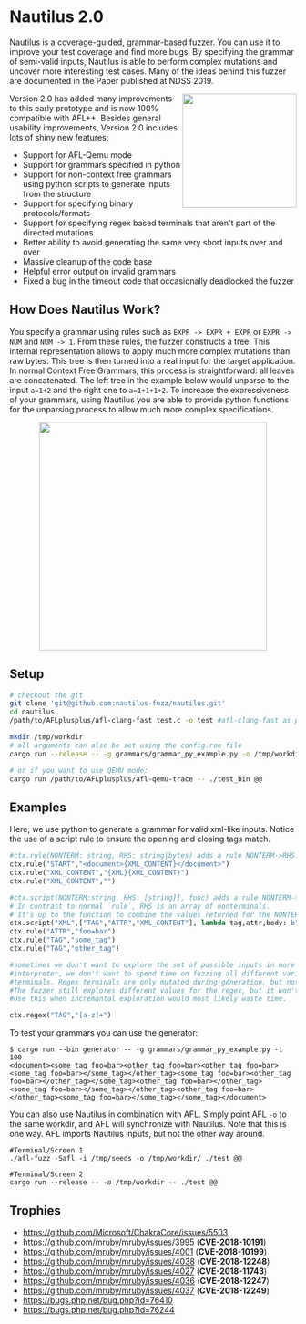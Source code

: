 # Nautilus 2.0

Nautilus is a coverage-guided, grammar-based fuzzer. You can use it to improve your test coverage and find more bugs. By specifying the grammar of semi-valid inputs, Nautilus is able to perform complex mutations and uncover more interesting test cases. Many of the ideas behind this fuzzer are documented in the Paper published at NDSS 2019.

<p>
<a href="https://www.ndss-symposium.org/wp-content/uploads/2019/02/ndss2019_04A-3_Aschermann_paper.pdf"> <img align="right" width="200"  src="https://github.com/RUB-SysSec/nautilus/raw/master/paper.png"> </a>
</p>


Version 2.0 has added many improvements to this early prototype and is now 100% compatible with AFL++. Besides general usability improvements, Version 2.0 includes lots of shiny new features:

* Support for AFL-Qemu mode
* Support for grammars specified in python
* Support for non-context free grammars using python scripts to generate inputs from the structure
* Support for specifying binary protocols/formats
* Support for specifying regex based terminals that aren't part of the directed mutations
* Better ability to avoid generating the same very short inputs over and over
* Massive cleanup of the code base
* Helpful error output on invalid grammars
* Fixed a bug in the timeout code that occasionally deadlocked the fuzzer


## How Does Nautilus Work?

You specify a grammar using rules such as `EXPR -> EXPR + EXPR` or `EXPR -> NUM` and `NUM -> 1`. From these rules, the fuzzer constructs a tree. This internal representation allows to apply much more complex mutations than raw bytes. This tree is then turned into a real input for the target application. In normal Context Free Grammars, this process is straightforward: all leaves are concatenated. The left tree in the example below would unparse to the input `a=1+2` and the right one to `a=1+1+1+2`. To increase the expressiveness of your grammars, using Nautilus you are able to provide python functions for the unparsing process to allow much more complex specifications. 

<p align="center">
<img width="400" align="center" src="https://github.com/RUB-SysSec/nautilus/raw/master/tree.png">
</p>

## Setup
```bash
# checkout the git
git clone 'git@github.com:nautilus-fuzz/nautilus.git'
cd nautilus
/path/to/AFLplusplus/afl-clang-fast test.c -o test #afl-clang-fast as provided by AFL

mkdir /tmp/workdir
# all arguments can also be set using the config.ron file
cargo run --release -- -g grammars/grammar_py_example.py -o /tmp/workdir -- ./test @@

# or if you want to use QEMU mode:
cargo run /path/to/AFLplusplus/afl-qemu-trace -- ./test_bin @@

```

## Examples

Here, we use python to generate a grammar for valid xml-like inputs. Notice the use of a script rule to ensure the opening
and closing tags match.

```python 
#ctx.rule(NONTERM: string, RHS: string|bytes) adds a rule NONTERM->RHS. We can use {NONTERM} in the RHS to request a recursion. 
ctx.rule("START","<document>{XML_CONTENT}</document>")
ctx.rule("XML_CONTENT","{XML}{XML_CONTENT}")
ctx.rule("XML_CONTENT","")

#ctx.script(NONTERM:string, RHS: [string]], func) adds a rule NONTERM->func(*RHS). 
# In contrast to normal `rule`, RHS is an array of nonterminals. 
# It's up to the function to combine the values returned for the NONTERMINALS with any fixed content used.
ctx.script("XML",["TAG","ATTR","XML_CONTENT"], lambda tag,attr,body: b"<%s %s>%s</%s>"%(tag,attr,body,tag) )
ctx.rule("ATTR","foo=bar")
ctx.rule("TAG","some_tag")
ctx.rule("TAG","other_tag")

#sometimes we don't want to explore the set of possible inputs in more detail. For example, if we fuzz a script
#interpreter, we don't want to spend time on fuzzing all different variable names. In such cases we can use Regex
#terminals. Regex terminals are only mutated during generation, but not during normal mutation stages, saving a lot of time. 
#The fuzzer still explores different values for the regex, but it won't be able to learn interesting values incrementally. 
#Use this when incremantal exploration would most likely waste time.

ctx.regex("TAG","[a-z]+")
```

To test your grammars you can use the generator:

```
$ cargo run --bin generator -- -g grammars/grammar_py_example.py -t 100 
<document><some_tag foo=bar><other_tag foo=bar><other_tag foo=bar><some_tag foo=bar></some_tag></other_tag><some_tag foo=bar><other_tag foo=bar></other_tag></some_tag><other_tag foo=bar></other_tag><some_tag foo=bar></some_tag></other_tag><other_tag foo=bar></other_tag><some_tag foo=bar></some_tag></some_tag></document>
```

You can also use Nautilus in combination with AFL. Simply point AFL `-o` to the same workdir, and AFL will synchronize
with Nautilus. Note that this is one way. AFL imports Nautilus inputs, but not the other way around.

```
#Terminal/Screen 1
./afl-fuzz -Safl -i /tmp/seeds -o /tmp/workdir/ ./test @@

#Terminal/Screen 2
cargo run --release -- -o /tmp/workdir -- ./test @@
```

## Trophies

*  https://github.com/Microsoft/ChakraCore/issues/5503
*  https://github.com/mruby/mruby/issues/3995  (**CVE-2018-10191**)
*  https://github.com/mruby/mruby/issues/4001  (**CVE-2018-10199**)
*  https://github.com/mruby/mruby/issues/4038  (**CVE-2018-12248**)
*  https://github.com/mruby/mruby/issues/4027  (**CVE-2018-11743**)
*  https://github.com/mruby/mruby/issues/4036  (**CVE-2018-12247**)
*  https://github.com/mruby/mruby/issues/4037  (**CVE-2018-12249**)
*  https://bugs.php.net/bug.php?id=76410
*  https://bugs.php.net/bug.php?id=76244
